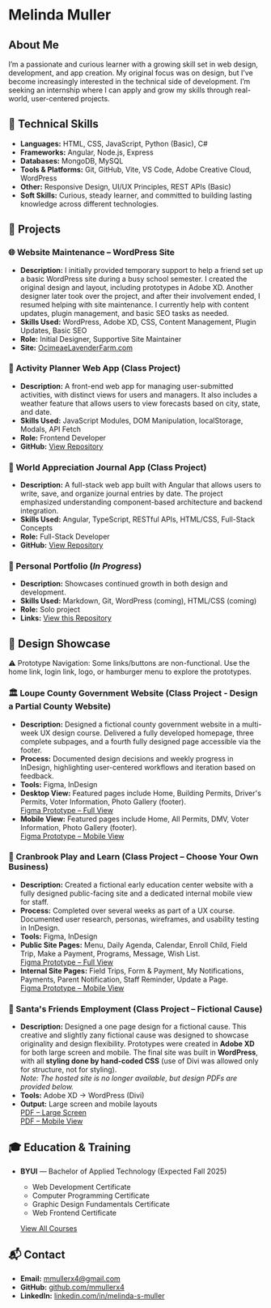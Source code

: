 # Melinda Muller

## About Me

I’m a passionate and curious learner with a growing skill set in web design, development, and app creation. My original focus was on design, but I’ve become increasingly interested in the technical side of development. I’m seeking an internship where I can apply and grow my skills through real-world, user-centered projects.


## 🔧 Technical Skills

- **Languages:** HTML, CSS, JavaScript, Python (Basic), C#
- **Frameworks:** Angular, Node.js, Express
- **Databases:** MongoDB, MySQL
- **Tools & Platforms:** Git, GitHub, Vite, VS Code, Adobe Creative Cloud, WordPress
- **Other:**  Responsive Design, UI/UX Principles, REST APIs (Basic)
- **Soft Skills:** Curious, steady learner, and committed to building lasting knowledge across different technologies.


## 🚀 Projects

### 🌐 Website Maintenance – WordPress Site

- **Description:** I initially provided temporary support to help a friend set up a basic WordPress site during a busy school semester. I created the original design and layout, including prototypes in Adobe XD. Another designer later took over the project, and after their involvement ended, I resumed helping with site maintenance. I currently help with content updates, plugin management, and basic SEO tasks as needed.
- **Skills Used:** WordPress, Adobe XD, CSS, Content Management, Plugin Updates, Basic SEO
- **Role:** Initial Designer, Supportive Site Maintainer
- **Site:** [OcimeaeLavenderFarm.com](https://ocimeaelavenderfarm.com/)

### 📝 Activity Planner Web App (Class Project)

- **Description:** A front-end web app for managing user-submitted activities, with distinct views for users and managers. It also includes a weather feature that allows users to view forecasts based on city, state, and date.
- **Skills Used:** JavaScript Modules, DOM Manipulation, localStorage, Modals, API Fetch
- **Role:** Frontend Developer
- **GitHub:** [View Repository](https://github.com/mmullerx4/vacationPlanner)

### 📓 World Appreciation Journal App (Class Project)

- **Description:** A full-stack web app built with Angular that allows users to write, save, and organize journal entries by date. The project emphasized understanding component-based architecture and backend integration.
- **Skills Used:** Angular, TypeScript, RESTful APIs, HTML/CSS, Full-Stack Concepts
- **Role:** Full-Stack Developer
- **GitHub:** [View Repository](https://github.com/mmullerx4/WAJ) 

### 💼 Personal Portfolio (_In Progress_)

- **Description:** Showcases continued growth in both design and development.
- **Skills Used:** Markdown, Git, WordPress (coming), HTML/CSS (coming)
- **Role:** Solo project
- **Links:** [View this Repository](https://github.com/mmullerx4/MM.Portfolio)


## 🎨 Design Showcase
⚠️ Prototype Navigation: Some links/buttons are non-functional. Use the home link, login link, logo, or hamburger menu to explore the prototypes.

### 🏛️ Loupe County Government Website (Class Project - Design a Partial County Website)

- **Description:** Designed a fictional county government website in a multi-week UX design course. Delivered a fully developed homepage, three complete subpages, and a fourth fully designed page accessible via the footer.
- **Process:** Documented design decisions and weekly progress in InDesign, highlighting user-centered workflows and iteration based on feedback.
- **Tools:** Figma, InDesign
- **Desktop View:** Featured pages include Home, Building Permits, Driver's Permits, Voter Information, Photo Gallery (footer).  
[Figma Prototype – Full View](https://www.figma.com/proto/plw3q1g9pg5lTNkfEct8cl/Loupe?node-id=88-171...)
- **Mobile View:**  Featured pages include Home, All Permits, DMV, Voter Information, Photo Gallery (footer).  
[Figma Prototype – Mobile View](https://www.figma.com/proto/plw3q1g9pg5lTNkfEct8cl/Loupe?node-id=87-141...)

### 🛝 Cranbrook Play and Learn (Class Project – Choose Your Own Business)

- **Description:** Created a fictional early education center website with a fully designed public-facing site and a dedicated internal mobile view for staff.
- **Process:** Completed over several weeks as part of a UX course. Documented user research, personas, wireframes, and usability testing in InDesign.
- **Tools:** Figma, InDesign 
- **Public Site Pages:** Menu, Daily Agenda, Calendar, Enroll Child, Field Trip, Make a Payment, Programs, Message, Wish List.   
[Figma Prototype – Full View](https://www.figma.com/proto/nTus2VpDHemsmblO1hcABO/school-project-03?node-id=47-293&t=kAq4s5x3xfxUOMbb-1)    
- **Internal Site Pages:** Field Trips, Form & Payment, My Notifications, Payments, Parent Notification, Staff Reminder, Update a Page.  
[Figma Prototype – Mobile View](https://www.figma.com/proto/nTus2VpDHemsmblO1hcABO/school-project-03?node-id=2441-126&t=kAq4s5x3xfxUOMbb-1)

### 🌿 Santa's Friends Employment (Class Project – Fictional Cause)

- **Description:** Designed a one page design for a fictional cause. This creative and slightly zany fictional cause was designed to showcase originality and design flexibility. Prototypes were created in **Adobe XD** for both large screen and mobile. The final site was built in **WordPress**, with all **styling done by hand-coded CSS** (use of Divi was allowed only for structure, not for styling).  
_Note: The hosted site is no longer available, but design PDFs are provided below._
- **Tools:** Adobe XD → WordPress (Divi)  
- **Output:** Large screen and mobile layouts  
[PDF – Large Screen](assets/COMM310.Final.Large.pdf)  
[PDF – Mobile View](assets/COMM310.Final.Mobile.pdf)


## 🎓 Education & Training

- **BYUI** — Bachelor of Applied Technology (Expected Fall 2025) 
  - Web Development Certificate  
  - Computer Programming Certificate  
  - Graphic Design Fundamentals Certificate  
  - Web Frontend Certificate  

  [View All Courses](allCourses.md)


## 📬 Contact

- **Email:** [mmullerx4@gmail.com](mailto:mmullerx4@gmail.com)  
- **GitHub:** [github.com/mmullerx4](https://github.com/mmullerx4)  
- **LinkedIn:** [linkedin.com/in/melinda-s-muller](https://linkedin.com/in/melinda-s-muller)
  

